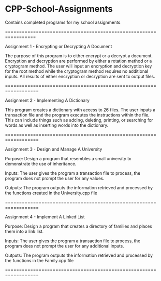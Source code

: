 # CPP-School-Assignments
Contains completed programs for my school assignments

=================================================================
  
  Assignment 1 - Encrypting or Decrypting A Document

The purpose of this program is to either encrypt or a decrypt a document.  Encryption and decryption 
are performed by either a rotation method or a cryptogram method.  The user will input an encryption and
decryption key for the root method while the cryptogram method requires no additional inputs.  All
results of either encryption or decryption are sent to output files.

==================================================================
 
 Assignment 2 - Implementing A Dictionary

This program creates a dictionary with access to 26 files. The user inputs
a transaction file and the program executes the instructions within the
file.  This can include things such as adding, deleting, printing, or searching for words as
well as inserting words into the dictionary.

==================================================================
 
 Assignment 3 - Design and Manage A University

Purpose: Design a program that resembles a small university to demonstrate the use of inheritance.

Inputs: The user gives the program a transaction file to process, the program does not prompt the user for any values.

Outputs: The program outputs the information retrieved and processed by the functions created in the University.cpp file

==================================================================
 
 Assignment 4 - Implement A Linked List

Purpose: Design a program that creates a directory of families
and places them into a link list.

Inputs: The user gives the program a transaction file to process,
the program does not prompt the user for any additional inputs.

Outputs: The program outputs the information retrieved and
processed by the functions in the Family.cpp file

==================================================================

